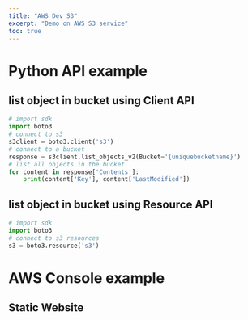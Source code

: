 ```yaml
---
title: "AWS Dev S3"
excerpt: "Demo on AWS S3 service"
toc: true
---
```


# Python API example

## list object in bucket using Client API

```python
# import sdk
import boto3
# connect to s3
s3client = boto3.client('s3')
# connect to a bucket
response = s3client.list_objects_v2(Bucket='{uniquebucketname}')
# list all objects in the bucket
for content in response['Contents']:
    print(content['Key'], content['LastModified'])
```

## list object in bucket using Resource API

```python
# import sdk
import boto3
# connect to s3 resources
s3 = boto3.resource('s3')
```

# AWS Console example

## Static Website


